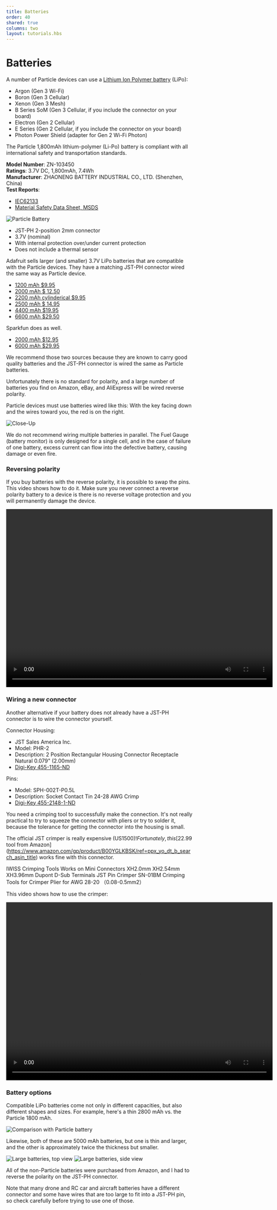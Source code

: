 ```yaml
---
title: Batteries
order: 40
shared: true
columns: two
layout: tutorials.hbs
---
```


# Batteries

A number of Particle devices can use a [Lithium Ion Polymer battery](https://en.wikipedia.org/wiki/Lithium_polymer_battery) (LiPo):

- Argon (Gen 3 Wi-Fi)
- Boron (Gen 3 Cellular)
- Xenon (Gen 3 Mesh)
- B Series SoM (Gen 3 Cellular, if you include the connector on your board)
- Electron (Gen 2 Cellular)
- E Series (Gen 2 Cellular, if you include the connector on your board)
- Photon Power Shield (adapter for Gen 2 Wi-Fi Photon)

The Particle 1,800mAh lithium-polymer (Li-Po) battery is compliant with all international safety and transportation standards.

**Model Number**: ZN-103450  
**Ratings**: 3.7V DC, 1,800mAh, 7.4Wh  
**Manufacturer**: ZHAONENG BATTERY INDUSTRIAL CO., LTD. (Shenzhen, China)  
**Test Reports**: 
- [IEC62133](/assets/pdfs/new-certs/battery/zn-103450-iec621331.pdf)
- [Material Safety Data Sheet, MSDS](/assets/pdfs/ZN-103450-MSDS.pdf)

![Particle Battery](/assets/images/battery/particle-battery.jpg)

- JST-PH 2-position 2mm connector 
- 3.7V (nominal)
- With internal protection over/under current protection 
- Does not include a thermal sensor

Adafruit sells larger (and smaller) 3.7V LiPo batteries that are compatible with the Particle devices. They have a matching JST-PH connector wired the same way as Particle device.

- [1200 mAh $9.95](https://www.adafruit.com/product/258)
- [2000 mAh $ 12.50](https://www.adafruit.com/product/2011)
- [2200 mAh cylinderical $9.95](https://www.adafruit.com/product/1781)
- [2500 mAh $ 14.95](https://www.adafruit.com/product/328)
- [4400 mAh $19.95](https://www.adafruit.com/product/354)
- [6600 mAh $29.50](https://www.adafruit.com/product/353)

Sparkfun does as well.

- [2000 mAh $12.95](https://www.sparkfun.com/products/13855)
- [6000 mAh $29.95](https://www.sparkfun.com/products/13856)

We recommend those two sources because they are known to carry good quality batteries and the JST-PH connector is wired the same as Particle batteries. 

Unfortunately there is no standard for polarity, and a large number of batteries you find on Amazon, eBay, and AliExpress will be wired reverse polarity.

Particle devices must use batteries wired like this: With the key facing down and the wires toward you, the red is on the right.

![Close-Up](/assets/images/battery/close-up.jpg)

We do not recommend wiring multiple batteries in parallel. The Fuel Gauge (battery monitor) is only designed for a single cell, and in the case of failure of one battery, excess current can flow into the defective battery, causing damage or even fire. 

### Reversing polarity

If you buy batteries with the reverse polarity, it is possible to swap the pins. This video shows how to do it. Make sure you never connect a reverse polarity battery to a device is there is no reverse voltage protection and you will permanently damage the device.

<video width="720" height="480" controls>
  <source src="/assets/images/battery/swap-pins.mp4" type="video/mp4">
</video>

### Wiring a new connector

Another alternative if your battery does not already have a JST-PH connector is to wire the connector yourself.

Connector Housing:

- JST Sales America Inc.
- Model: PHR-2
- Description: 2 Position Rectangular Housing Connector Receptacle Natural 0.079" (2.00mm)
- [Digi-Key 455-1165-ND](https://www.digikey.com/product-detail/en/jst-sales-america-inc/PHR-2/455-1165-ND/608607)

Pins:

- Model: SPH-002T-P0.5L
- Description: Socket Contact Tin 24-28 AWG Crimp
- [Digi-Key 455-2148-1-ND](https://www.digikey.com/product-detail/en/jst-sales-america-inc/SPH-002T-P0.5L/455-2148-1-ND/1634657)

You need a crimping tool to successfully make the connection. It's not really practical to try to squeeze the connector with pliers or try to solder it, because the tolerance for getting the connector into the housing is small.

The official JST crimper is really expensive (US$1500)! Fortunately, this [$22.99 tool from Amazon](https://www.amazon.com/gp/product/B00YGLKBSK/ref=ppx_yo_dt_b_search_asin_title) works fine with this connector.

IWISS Crimping Tools Works on Mini Connectors XH2.0mm XH2.54mm XH3.96mm Dupont D-Sub Terminals JST Pin Crimper SN-01BM Crimping Tools for Crimper Plier for AWG 28-20 （0.08-0.5mm2）

This video shows how to use the crimper:

<video width="720" height="480" controls>
  <source src="/assets/images/battery/crimper.mp4" type="video/mp4">
</video>

### Battery options

Compatible LiPo batteries come not only in different capacities, but also different shapes and sizes. For example, here's a thin 2800 mAh vs. the Particle 1800 mAh. 

![Comparison with Particle battery](/assets/images/battery/comparison.jpg)

Likewise, both of these are 5000 mAh batteries, but one is thin and larger, and the other is approximately twice the thickness but smaller.

![Large batteries, top view](/assets/images/battery/large-top.jpg)
![Large batteries, side view](/assets/images/battery/large-side.jpg)

All of the non-Particle batteries were purchased from Amazon, and I had to reverse the polarity on the JST-PH connector.

Note that many drone and RC car and aircraft batteries have a different connector and some have wires that are too large to fit into a JST-PH pin, so check carefully before trying to use one of those.

